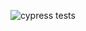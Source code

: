 ![cypress tests](https://github.com/hs-office/hs-cypress-project-1/actions/workflows/run-cypress.yml/badge.svg)

